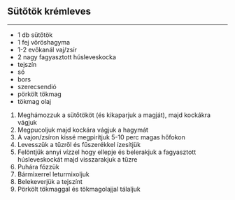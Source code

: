 ## Sütőtök krémleves

------------------------------------------------------------------------------------------------------------------------

-   1 db sütőtök
-   1 fej vöröshagyma
-   1-2 evőkanál vaj/zsír
-   2 nagy fagyasztott húsleveskocka
-   tejszín
-   só
-   bors
-   szerecsendió
-   pörkölt tökmag
-   tökmag olaj

1.  Meghámozzuk a sütőtököt (és kikaparjuk a magját), majd kockákra vágjuk
1.  Megpucoljuk majd kockára vágjuk a hagymát
1.  A vajon/zsíron kissé megpirítjuk 5-10 perc magas hőfokon
1.  Levesszük a tűzről és fűszerékkel ízesítjük
1.  Felöntjük annyi vízzel hogy ellepje és belerakjuk a fagyasztott húsleveskockát majd visszarakjuk a tűzre
1.  Puhára főzzük
1.  Bármixerrel leturmixoljuk
1.  Belekeverjük a tejszínt
1.  Pörkölt tökmaggal és tökmagolajjal tálaljuk


